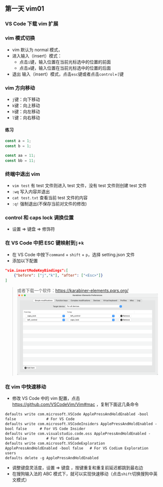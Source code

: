 ## 第一天 vim01

### VS Code 下载 vim 扩展

### vim 模式切换

- vim 默认为 normal 模式，
- 进入输入（insert）模式：
  - 点击`i`键，输入位置在当前光标选中的位置的前面
  - 点击`a`键，输入位置在当前光标选中的位置的后面
- 退出 输入（insert）模式，点击`esc`键或者点击`control`+`[`键

### vim 方向移动

- `j`键：向下移动
- `k`键：向上移动
- `h`键：向左移动
- `l`键：向右移动

#### 练习

```js
const a = 1;
const b = 1;
```

```js
const aa = 11;
const bb = 11;
```

### 终端中退出 vim

- `vim test` 有 test 文件则进入 test 文件，没有 test 文件则创建 test 文件
- `:wq` 写入内容并退出
- `cat test.txt` 查看当前 test 文件的内容
- `:q!` 强制退出(不保存当前对文件的修改)

### control 和 caps lock 调换位置

- 设置 => 键盘 => 修饰符

### 在 VS Code 中把 ESC 键映射到`j`+`k`

- 在 VS Code 中按下`command` + `shift` + `p`，选择 setting.json 文件
- 添加以下配置

```json
"vim.insertModeKeyBindings":[
    {"before": ["j","k"], "after": ["<Esc>"]}
]
```

> 或者下载一个软件：https://karabiner-elements.pqrs.org/
![image](./images/Day1.png)

### 在 vim 中快速移动

- 修改 VS Code 中的 vim 配置，点击 https://github.com/VSCodeVim/Vim#mac ，复制下面这几条命令

```shell
defaults write com.microsoft.VSCode ApplePressAndHoldEnabled -bool false              # For VS Code
defaults write com.microsoft.VSCodeInsiders ApplePressAndHoldEnabled -bool false      # For VS Code Insider
defaults write com.visualstudio.code.oss ApplePressAndHoldEnabled -bool false         # For VS Codium
defaults write com.microsoft.VSCodeExploration ApplePressAndHoldEnabled -bool false   # For VS Codium Exploration users
defaults delete -g ApplePressAndHoldEnabled
```

- 调整键盘灵活度，设置 => 键盘 ，按键重复和重复前延迟都跳到最右边
- 在搜狗输入法的 ABC 模式下，就可以实现快速移动（点击`shift`切换搜狗中英文模式）
